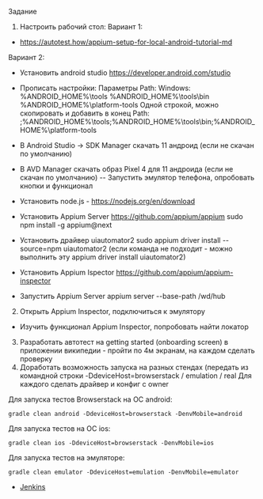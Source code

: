 Задание
1. Настроить рабочий стол:
Вариант 1:
- https://autotest.how/appium-setup-for-local-android-tutorial-md

Вариант 2:
- Установить android studio https://developer.android.com/studio
- Прописать настройки:
Параметры Path:
Windows:
%ANDROID_HOME%\tools
%ANDROID_HOME%\tools\bin
%ANDROID_HOME%\platform-tools
Одной строкой, можно скопировать и добавить в конец Path: ;%ANDROID_HOME%\tools;%ANDROID_HOME%\tools\bin;%ANDROID_HOME%\platform-tools

- В Android Studio -> SDK Manager скачать 11 андроид (если не скачан по умолчанию)
- В AVD Manager скачать образ Pixel 4 для 11 андроида (если не скачан по умолчанию)
-- Запустить эмулятор телефона, опробовать кнопки и функционал
- Установить node.js - https://nodejs.org/en/download
- Установить Appium Server https://github.com/appium/appium
sudo npm install -g appium@next
- Установить драйвер uiautomator2
sudo appium driver install --source=npm uiautomator2 (если команда не подходит - можно выполнить эту appium driver install uiautomator2)

- Установить Appium Ispector https://github.com/appium/appium-inspector
- Запустить Appium Server
appium server --base-path /wd/hub
2. Открыть Appium Inspector, подключиться к эмулятору
- Изучить функционал Appium Inspector, попробовать найти локатор
3. Разработать автотест на getting started (onboarding screen) в приложении википедии - пройти по 4м экранам, на каждом сделать проверку
4. Доработать возможность запуска на разных стендах (передать из командной строки -DdeviceHost=browserstack / emulation / real
Для каждого сделать драйвер и конфиг с owner

Для запуска тестов Browserstack на ОС android:
```shell
gradle clean android -DdeviceHost=browserstack -DenvMobile=android
```
Для запуска тестов на ОС ios:
```shell
gradle clean ios -DdeviceHost=browserstack -DenvMobile=ios
```
Для запуска тестов на эмуляторе:
```shell
gradle clean emulator -DdeviceHost=emulation -DenvMobile=emulator
```

* <a href="https://jenkins.autotests.cloud/job/Artemy-jzs-161_emulator_and_browserstack/">Jenkins</a>

